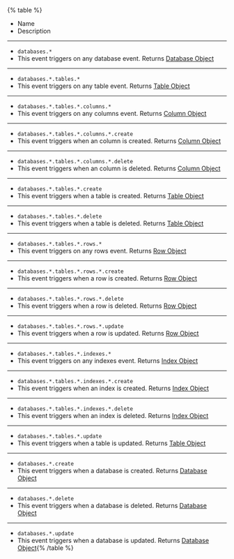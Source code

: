 {% table %}

- Name
- Description

---

- `databases.*`
- This event triggers on any database event.
  Returns [Database Object](/docs/references/cloud/models/database)

---

- `databases.*.tables.*`
- This event triggers on any table event.
  Returns [Table Object](/docs/references/cloud/models/table)

---

- `databases.*.tables.*.columns.*`
- This event triggers on any columns event.
  Returns [Column Object](/docs/references/cloud/models/columnList)

---

- `databases.*.tables.*.columns.*.create`
- This event triggers when an column is created.
  Returns [Column Object](/docs/references/cloud/models/columnList)

---

- `databases.*.tables.*.columns.*.delete`
- This event triggers when an column is deleted.
  Returns [Column Object](/docs/references/cloud/models/columnList)

---

- `databases.*.tables.*.create`
- This event triggers when a table is created.
  Returns [Table Object](/docs/references/cloud/models/table)

---

- `databases.*.tables.*.delete`
- This event triggers when a table is deleted.
  Returns [Table Object](/docs/references/cloud/models/table)

---

- `databases.*.tables.*.rows.*`
- This event triggers on any rows event.
  Returns [Row Object](/docs/references/cloud/models/row)

---

- `databases.*.tables.*.rows.*.create`
- This event triggers when a row is created.
  Returns [Row Object](/docs/references/cloud/models/row)

---

- `databases.*.tables.*.rows.*.delete`
- This event triggers when a row is deleted.
  Returns [Row Object](/docs/references/cloud/models/row)

---

- `databases.*.tables.*.rows.*.update`
- This event triggers when a row is updated.
  Returns [Row Object](/docs/references/cloud/models/row)

---

- `databases.*.tables.*.indexes.*`
- This event triggers on any indexes event.
  Returns [Index Object](/docs/references/cloud/models/index)

---

- `databases.*.tables.*.indexes.*.create`
- This event triggers when an index is created.
  Returns [Index Object](/docs/references/cloud/models/index)

---

- `databases.*.tables.*.indexes.*.delete`
- This event triggers when an index is deleted.
  Returns [Index Object](/docs/references/cloud/models/index)

---

- `databases.*.tables.*.update`
- This event triggers when a table is updated.
  Returns [Table Object](/docs/references/cloud/models/table)

---

- `databases.*.create`
- This event triggers when a database is created.
  Returns [Database Object](/docs/references/cloud/models/database)

---

- `databases.*.delete`
- This event triggers when a database is deleted.
  Returns [Database Object](/docs/references/cloud/models/database)

---

- `databases.*.update`
- This event triggers when a database is updated.
  Returns [Database Object](/docs/references/cloud/models/database){% /table %}
